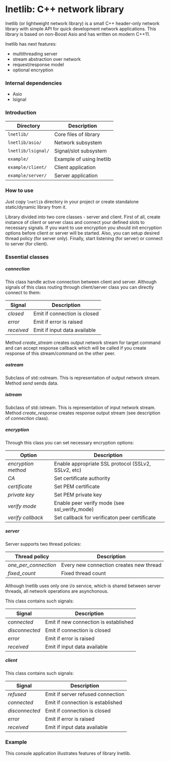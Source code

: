 # lnetlib: C++ network library

lnetlib (or lightweight network library) is a small C++ header-only network library with
simple API for quick development network applications. This library is based on non-Boost
Asio and has written on modern C++11.

lnetlib has next features:
* multithreading server
* stream abstraction over network
* request/response model
* optional encryption

### Internal dependencies

* Asio
* lsignal

### Introduction

| Directory          | Description                              |
|--------------------|------------------------------------------|
| `lnetlib/`         | Core files of library                    |
| `lnetlib/asio/`    | Network subsystem                        |
| `lnetlib/lsignal/` | Signal/slot subsystem                    |
| `example/`         | Example of using lnetlib                 |
| `example/client/`  | Client application                       |
| `example/server/`  | Server application                       |

### How to use

Just copy `lnetlib` directory in your project or create standalone static/dynamic library from it. 

Library divided into two core classes - server and client. First of all, create instance of
client or server class and connect your defined slots to necessary signals. If you want to
use encryption you should init encryption options before client or server will be started.
Also, you can setup desired thread policy (for server only). Finally, start listening (for server)
or connect to server (for client).

### Essential classes

##### connection

This class handle active connection between client and server. Although signals of this class
routing through client/server class you can directly connect to them:

| Signal                | Description                                          |
|-----------------------|------------------------------------------------------|
| _closed_              | Emit if connection is closed                         |
| _error_               | Emit if error is raised                              |
| _received_            | Emit if input data available                         |

Method _create_stream_ creates output network stream for target command and can accept response
callback which will be called if you create response of this stream/command on the other peer.

##### ostream

Subclass of std::ostream. This is representation of output network stream. Method _send_ sends
data.

##### istream

Subclass of std::istream. This is representation of input network stream. Method _create_response_
creates response output stream (see description of _connection_ class).

##### encryption

Through this class you can set necessary encryption options:

| Option                | Description                                          |
|-----------------------|------------------------------------------------------|
| _encryption method_   | Enable appropriate SSL protocol (SSLv2, SSLv2, etc)  |
| _CA_                  | Set certificate authority                            |
| _certificate_         | Set PEM certificate                                  |
| _private key_         | Set PEM private key                                  |
| _verify mode_         | Enable peer verify mode (see ssl_verify_mode)        |
| _verify callback_     | Set callback for verificaton peer certificate        |

##### server

Server supports two thread policies:

| Thread policy         | Description                                          |
|-----------------------|------------------------------------------------------|
| _one_per_connection_  | Every new connection creates new thread              |
| _fixed_count_         | Fixed thread count                                   |

Although lnetlib uses only one i/o service, which is shared between server threads, all network
operations are asynchonous.

This class contains such signals:

| Signal                | Description                                          |
|-----------------------|------------------------------------------------------|
| _connected_           | Emit if new connection is established                |
| _disconnected_        | Emit if connection is closed                         |
| _error_               | Emit if error is raised                              |
| _received_            | Emit if input data available                         |

##### client

This class contains such signals:

| Signal                | Description                                          |
|-----------------------|------------------------------------------------------|
| _refused_             | Emit if server refused connection                    |
| _connected_           | Emit if connection is established                    |
| _disconnected_        | Emit if connection is closed                         |
| _error_               | Emit if error is raised                              |
| _received_            | Emit if input data available                         |

### Example

This console application illustrates features of library lnetlib.

